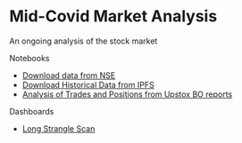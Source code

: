# Mid-Covid Market Analysis

An ongoing analysis of the stock market

Notebooks
- [Download data from NSE](https://github.com/shayanrc/Mid-Covid-Market-Analysis/blob/main/Data%20Download.ipynb)
- [Download Historical Data from IPFS](https://github.com/shayanrc/Mid-Covid-Market-Analysis/blob/main/IPFS%20Data%20Storage.ipynb)
- [Analysis of Trades and Positions from Upstox BO reports](https://github.com/shayanrc/Mid-Covid-Market-Analysis/blob/main/Position%20Analysis.ipynb)

Dashboards
- [Long Strangle Scan](https://github.com/shayanrc/Mid-Covid-Market-Analysis/blob/main/Dashboards/Options_Strategy.py)
